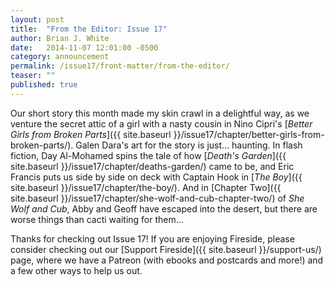 ```yaml
---
layout: post
title:  "From the Editor: Issue 17"
author: Brian J. White
date:   2014-11-07 12:01:00 -0500
category: announcement
permalink: /issue17/front-matter/from-the-editor/
teaser: ""
published: true
---
```


Our short story this month made my skin crawl in a delightful way, as we venture the secret attic of a girl with a nasty cousin in Nino Cipri's [_Better Girls from Broken Parts_]({{ site.baseurl }}/issue17/chapter/better-girls-from-broken-parts/). Galen Dara's art for the story is just… haunting. In flash fiction, Day Al-Mohamed spins the tale of how [_Death's Garden_]({{ site.baseurl }}/issue17/chapter/deaths-garden/) came to be, and Eric Francis puts us side by side on deck with Captain Hook in [_The Boy_]({{ site.baseurl }}/issue17/chapter/the-boy/). And in [Chapter Two]({{ site.baseurl }}/issue17/chapter/she-wolf-and-cub-chapter-two/) of _She Wolf and Cub_, Abby and Geoff have escaped into the desert, but there are worse things than cacti waiting for them…

Thanks for checking out Issue 17! If you are enjoying Fireside, please consider checking out our [Support Fireside]({{ site.baseurl }}/support-us/) page, where we have a Patreon (with ebooks and postcards and more!) and a few other ways to help us out.
